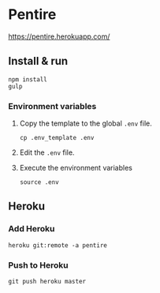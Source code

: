 # Pentire

https://pentire.herokuapp.com/

## Install & run

```shell
npm install
gulp
```

### Environment variables

1. Copy the template to the global `.env` file.

    ```
    cp .env_template .env
    ```

1. Edit the `.env` file.

1. Execute the environment variables

    ```
    source .env
    ```

## Heroku

### Add Heroku

```
heroku git:remote -a pentire
```

### Push to Heroku

```
git push heroku master
```
